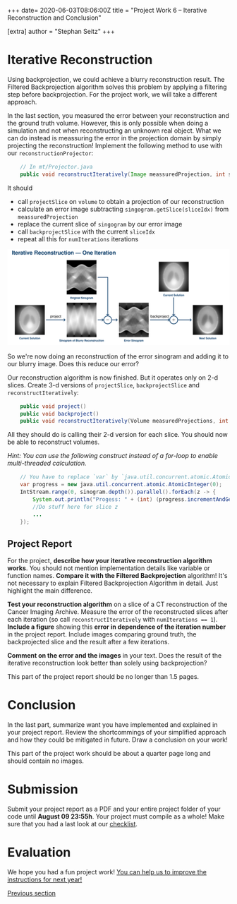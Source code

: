 +++
date= 2020-06-03T08:06:00Z
title = "Project Work 6 – Iterative Reconstruction and Conclusion"

[extra]
author = "Stephan Seitz"
+++

# Iterative Reconstruction

Using backprojection, we could achieve a blurry reconstruction result.
The Filtered Backprojection algorithm solves this problem by applying a filtering step before backprojection.
For the project work, we will take a different approach.

In the last section, you measured the error between your reconstruction and the ground truth volume.
However, this is only possible when doing a simulation and not when reconstructing an unknown real object.
What we can do instead is meassuring the error in the projection domain by simply projecting the reconstruction!
Implement the following method to use with our `reconstructionProjector`:

```java
    // In mt/Projector.java
    public void reconstructIteratively(Image meassuredProjection, int sliceIdx, int numIterations)
```

It should
- call `projectSlice` on `volume` to obtain a projection of our reconstruction
- calculate an error image subtracting `singogram.getSlice(sliceIdx)` from `meassuredProjection`
- replace the current slice of `singogram` by our error image
- call `backprojectSlice` with the current `sliceIdx`
- repeat all this for `numIterations` iterations

![pic alt](../iterative.png "Iterative Reconstruction")

So we're now doing an reconstruction of the error sinogram and adding it to our blurry image.
Does this reduce our error?

Our reconstruction algorithm is now finished. But it operates only on 2-d slices.
Create 3-d versions of `projectSlice`, `backprojectSlice` and `reconstructIteratively`:
```java
    public void project()
    public void backproject()
    public void reconstructIteratively(Volume measuredProjections, int numIterations)
```
All they should do is calling their 2-d version for each slice.
You should now be able to reconstruct volumes.

*Hint: You can use the following construct instead of a for-loop to enable multi-threaded calculation.*

```java
    // You have to replace `var` by `java.util.concurrent.atomic.AtomicInteger` when using Java 1.8
    var progress = new java.util.concurrent.atomic.AtomicInteger(0);
    IntStream.range(0, sinogram.depth()).parallel().forEach(z -> {
        System.out.println("Progess: " + (int) (progress.incrementAndGet() * 100.0 / (double) sinogram.depth()) + " %");
        //Do stuff here for slice z
        ...
    });
```

## Project Report

For the project, **describe how your iterative reconstruction algorithm works**. You should not mention implementation details
like variable or function names. **Compare it with the Filtered Backprojection** algorithm! It's not necessary to explain 
Filtered Backprojection Algorithm in detail. Just highlight the main difference.

**Test your reconstruction algorithm** on a slice of a CT reconstruction of the Cancer Imaging Archive.
Measure the error of the reconstructed slices after each iteration (so call `reconstructIteratively` with `numIterations == 1`).
**Include a figure** showing this **error in dependence of the iteration number** in the project report.
Include images comparing ground truth, the backprojected slice and the result after a few iterations.

**Comment on the error and the images** in your text.
Does the result of the iterative reconstruction look better than solely using backprojection?

This part of the project report should be no longer than 1.5 pages.

# Conclusion

In the last part, summarize want you have implemented and explained in your project report.
Review the shortcommings of your simplified approach and how they could be mitigated in future.
Draw a conclusion on your work!

This part of the project work should be about a quarter page long and should contain no images.

# Submission

Submit your project report as a PDF and your entire project folder of your code until **August 09 23:55h**.
Your project must compile as a whole!
Make sure that you had a last look at our [checklist](../checklist).


# Evaluation

We hope you had a fun project work!
[You can help us to improve the instructions for next year!](https://forms.gle/EZZsFXz5QrgTAutu9)

[Previous section](../backprojection)

